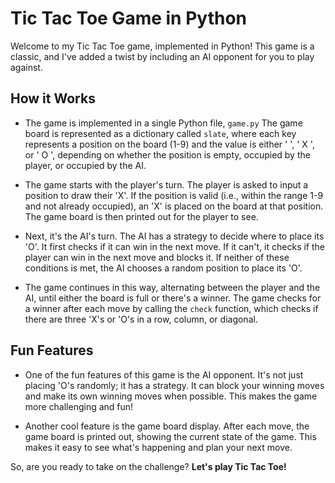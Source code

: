 
# Tic Tac Toe Game in Python

Welcome to my Tic Tac Toe game, implemented in Python! This game is a classic, and I've added a twist by including an AI opponent for you to play against.

## How it Works

- The game is implemented in a single Python file, `game.py` The game board is represented as a dictionary called `slate`, where each key represents a position on the board (1-9) and the value is either '   ', ' X ', or ' O ', depending on whether the position is empty, occupied by the player, or occupied by the AI.

- The game starts with the player's turn. The player is asked to input a position to draw their 'X'. If the position is valid (i.e., within the range 1-9 and not already occupied), an 'X' is placed on the board at that position. The game board is then printed out for the player to see.

- Next, it's the AI's turn. The AI has a strategy to decide where to place its 'O'. It first checks if it can win in the next move. If it can't, it checks if the player can win in the next move and blocks it. If neither of these conditions is met, the AI chooses a random position to place its 'O'.

- The game continues in this way, alternating between the player and the AI, until either the board is full or there's a winner. The game checks for a winner after each move by calling the `check` function, which checks if there are three 'X's or 'O's in a row, column, or diagonal.

## Fun Features

- One of the fun features of this game is the AI opponent. It's not just placing 'O's randomly; it has a strategy. It can block your winning moves and make its own winning moves when possible. This makes the game more challenging and fun!

- Another cool feature is the game board display. After each move, the game board is printed out, showing the current state of the game. This makes it easy to see what's happening and plan your next move.

So, are you ready to take on the challenge? **Let's play Tic Tac Toe!**
